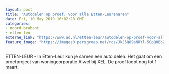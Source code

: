```yaml
---
layout: post
title: "Autodelen op proef, voor alle Etten-Leurenaren"
date: Fri, 10 May 2019 16:02:28 GMT
categories: 
- noord-brabant 
- etten-leur 
externe_link: "https://www.ad.nl/etten-leur/autodelen-op-proef-voor-alle-etten-leurenaren~ab9e288d/"
feature_image: "https://images0.persgroep.net/rcs/JkJ5Q89aNRYl-5OpQUBbZ338KIk/diocontent/147833439/_fitwidth/400/?appId=21791a8992982cd8da851550a453bd7f&quality=0.7"
---
```


ETTEN-LEUR - In Etten-Leur kun je samen een auto delen. Het gaat om een proefproject van woningcorporatie Alwel bij XEL. De proef loopt nog tot 1 maart.
